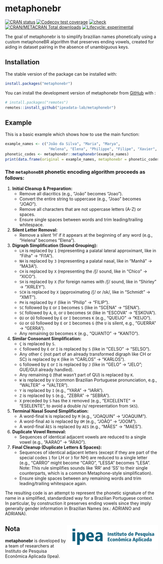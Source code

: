 
<!-- README.md is generated from README.Rmd. Please edit that file -->

# metaphonebr

<!-- badges: start -->

[![CRAN
status](https://www.r-pkg.org/badges/version/metaphonebr)](https://CRAN.R-project.org/package=metaphonebr)
[![Codecov test
coverage](https://codecov.io/gh/ipeadata-lab/metaphonebr/graph/badge.svg)](https://app.codecov.io/gh/ipeadata-lab/metaphonebr)
[![check](https://github.com/ipeadata-lab/metaphonebr/actions/workflows/check.yaml/badge.svg)](https://github.com/ipeadata-lab/metaphonebr/actions/workflows/check.yaml)
[![CRAN/METACRAN Total
downloads](https://cranlogs.r-pkg.org/badges/grand-total/metaphonebr?color=blue)](https://CRAN.R-project.org/package=metaphonebr)
[![Lifecycle:
experimental](https://img.shields.io/badge/lifecycle-experimental-orange.svg)](https://lifecycle.r-lib.org/articles/stages.html#experimental)
<!-- badges: end -->

The goal of metaphonebr is to simplify brazilian names phonetically
using a custom metaphoneBR algorithm that preserves ending vowels,
created for aiding in dataset pairing in the absence of unambiguous
keys.

## Installation

The stable version of the package can be installed with:

``` r
install.packages("metaphonebr")
```

You can install the development version of metaphonebr from
[GitHub](https://github.com/) with :

``` r
# install.packages("remotes")
remotes::install_github("ipeadata-lab/metaphonebr")
```

## Example

This is a basic example which shows how to use the main function:

``` r
example_names <- c("João da Silva", "Maria", "Marya",
                    "Helena", "Elena", "Philippe", "Filipe", "Xavier", "Chavier")
phonetic_codes <- metaphonebr::metaphonebr(example_names)
print(data.frame(original = example_names, metaphonebr = phonetic_codes))
```

### The `metaphoneBR` phonetic encoding algorithm proceeds as follows:

1.  **Initial Cleanup & Preparation:**
    - Remove all diacritics (e.g., “João” becomes “Joao”).
    - Convert the entire string to uppercase (e.g., “Joao” becomes
      “JOAO”).
    - Remove all characters that are not uppercase letters (A-Z) or
      spaces.
    - Ensure single spaces between words and trim leading/trailing
      whitespace.
2.  **Silent Letter Removal:**
    - Remove a silent ‘H’ if it appears at the beginning of any word
      (e.g., “Helena” becomes “Elena”).
3.  **Digraph Simplification (Sound Grouping):**
    - `LH` is replaced by `1` (representing a palatal lateral
      approximant, like in “Filha” -\> “FI1A”).
    - `NH` is replaced by `3` (representing a palatal nasal, like in
      “Manhã” -\> “MA3A”).
    - `CH` is replaced by `X` (representing the /ʃ/ sound, like in
      “Chico” -\> “XICO”).
    - `SH` is replaced by `X` (for foreign names with /ʃ/ sound, like in
      “Shirley” -\> “XIRLEY”).
    - `SCH` is replaced by `X` (approximating /ʃ/ or /sk/, like in
      “Schmidt” -\> “XMIT”).
    - `PH` is replaced by `F` (like in “Philip” -\> “FILIP”).
    - `SC` followed by `E` or `I` becomes `S` (like in “SCENA” -\>
      “SENA”).
    - `SC` followed by `A`, `O`, or `U` becomes `SK` (like in “ESCOVA”
      -\> “ESKOVA”).
    - `QU` or `QÜ` followed by `E` or `I` becomes `K` (e.g., “QUEIJO”
      -\> “KEIJO”).
    - `GU` or `GÜ` followed by `E` or `I` becomes `G` (the `U` is
      silent, e.g., “GUERRA” -\> “GERRA”).
    - Any remaining `QU` becomes `K` (e.g., “QUANTO” -\> “KANTO”).
4.  **Similar Consonant Simplification:**
    - `Ç` is replaced by `S`.
    - `C` followed by `E` or `I` is replaced by `S` (like in “CELSO” -\>
      “SELSO”).
    - Any other `C` (not part of an already transformed digraph like CH
      or SC) is replaced by `K` (like in “CARLOS” -\> “KARLOS”).
    - `G` followed by `E` or `I` is replaced by `J` (like in “GELO” -\>
      “JELO”; GUE/GUI already handled).
    - Any remaining `Q` (that wasn’t part of QU) is replaced by `K`.
    - `W` is replaced by `V` (common Brazilian Portuguese pronunciation,
      e.g., “WALTER” -\> “VALTER”).
    - `Y` is replaced by `I` (e.g., “YARA” -\> “IARA”).
    - `Z` is replaced by `S` (e.g., “ZEBRA” -\> “SEBRA”).
    - `X` preceded by `S` has the `X` removed (e.g., “EXCELENTE” -\>
      “ESELENTE”, to avoid a double /s/ representation from `SKS`).
5.  **Terminal Nasal Sound Simplification:**
    - A word-final `N` is replaced by `M` (e.g., “JOAQUIN” -\>
      “JOAQUIM”).
    - A word-final `AO` is replaced by `OM` (e.g., “JOÃO” -\> “JOOM”).
    - A word-final `ÃES` is replaced by `AES` (e.g., “MÃES” -\> “MAES”).
6.  **Duplicate Vowel Removal:**
    - Sequences of identical adjacent vowels are reduced to a single
      vowel (e.g., “AARAO” -\> “ARAO”).
7.  **Final Cleanup (Duplicate Letters & Spaces):**
    - Sequences of identical adjacent letters (except if they are part
      of the special codes `1` for LH or `3` for NH) are reduced to a
      single letter (e.g., “CARRO” might become “CARO”, “LESSA” becomes
      “LESA”. Note: This rule simplifies sounds like ‘RR’ and ‘SS’ to
      their single counterparts, which is a common Metaphone-style
      simplification).
    - Ensure single spaces between any remaining words and trim
      leading/trailing whitespace again.

The resulting code is an attempt to represent the phonetic signature of
the name in a simplified, standardized way for a Brazilian Portuguese
context. In particular, by construction it preserves ending vowels since
they imply generally gender information in Brazilian Names (ex.: ADRIANO
and ADRIANA).

## Nota <a href="https://www.ipea.gov.br"><img src="man/figures/ipea_logo.png" alt="Ipea" align="right" width="300"/></a>

**metaphonebr** is developed by a team of researchers at Instituto de
Pesquisa Econômica Aplicada (Ipea).
